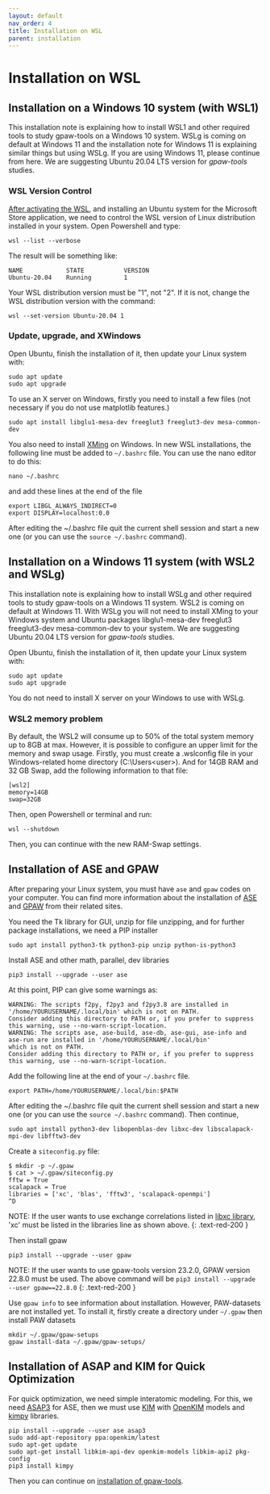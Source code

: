 ```yaml
---
layout: default
nav_order: 4
title: Installation on WSL
parent: installation
---
```


# Installation on WSL

## Installation on a Windows 10 system (with WSL1)
This installation note is explaining how to install WSL1 and other required tools to study gpaw-tools on a Windows 10 system. WSLg is coming on default at Windows 11 and the installation note for Windows 11 is explaining similar things but using WSLg. If you are using Windows 11, please continue from here.
We are suggesting Ubuntu 20.04 LTS version for *gpaw-tools* studies.

### WSL Version Control
[After activating the WSL](https://www.windowscentral.com/install-windows-subsystem-linux-windows-10), and installing an Ubuntu system for the Microsoft Store application, we need to control the WSL version of Linux distribution installed in your system. Open Powershell and type:

    wsl --list --verbose 

The result will be something like:

    NAME            STATE           VERSION
    Ubuntu-20.04    Running         1

Your WSL distribution version must be "1", not "2". If it is not, change the WSL distribution version with the command:

    wsl --set-version Ubuntu-20.04 1

### Update, upgrade, and XWindows
Open Ubuntu, finish the installation of it, then update your Linux system with:

    sudo apt update
    sudo apt upgrade
    
To use an X server on Windows, firstly you need to install a few files (not necessary if you do not use matplotlib features.)

    sudo apt install libglu1-mesa-dev freeglut3 freeglut3-dev mesa-common-dev

You also need to install [XMing](https://sourceforge.net/projects/xming/) on Windows. In new WSL installations, the following line must be added to `~/.bashrc` file. You can use the nano editor to do this:

    nano ~/.bashrc

and add these lines at the end of the file

    export LIBGL_ALWAYS_INDIRECT=0
    export DISPLAY=localhost:0.0

After editing the ~/.bashrc file quit the current shell session and start a new one (or you can use the `source ~/.bashrc` command).

## Installation on a Windows 11 system (with WSL2 and WSLg)
This installation note is explaining how to install WSLg and other required tools to study gpaw-tools on a Windows 11 system. WSL2 is coming on default at Windows 11. With WSLg you will not need to install XMing to your Windows system and Ubuntu packages libglu1-mesa-dev freeglut3 freeglut3-dev mesa-common-dev to your system.
We are suggesting Ubuntu 20.04 LTS version for *gpaw-tools* studies.

Open Ubuntu, finish the installation of it, then update your Linux system with:

    sudo apt update
    sudo apt upgrade
    
You do not need to install X server on your Windows to use with WSLg. 

### WSL2 memory problem
By default, the WSL2 will consume up to 50% of the total system memory up to 8GB at max. However, it is possible to configure an upper limit for the memory and swap usage. Firstly, you must create a .wslconfig file in your Windows-related home directory (C:\Users\<user>). And for 14GB RAM and 32 GB Swap, add the following information to that file:

    [wsl2]
    memory=14GB
    swap=32GB

Then, open Powershell or terminal and run:

    wsl --shutdown

Then, you can continue with the new RAM-Swap settings.
    
## Installation of ASE and GPAW
After preparing your Linux system, you must have `ase` and `gpaw` codes on your computer. You can find more information about the installation of [ASE](https://wiki.fysik.dtu.dk/ase/install.html) and [GPAW](https://wiki.fysik.dtu.dk/gpaw/install.html) from their related sites.

You need the Tk library for GUI, unzip for file unzipping, and for further package installations, we need a PIP installer

    sudo apt install python3-tk python3-pip unzip python-is-python3

Install ASE and other math, parallel, dev libraries

    pip3 install --upgrade --user ase
    
At this point, PIP can give some warnings as:

    WARNING: The scripts f2py, f2py3 and f2py3.8 are installed in '/home/YOURUSERNAME/.local/bin' which is not on PATH.
    Consider adding this directory to PATH or, if you prefer to suppress this warning, use --no-warn-script-location.
    WARNING: The scripts ase, ase-build, ase-db, ase-gui, ase-info and ase-run are installed in '/home/YOURUSERNAME/.local/bin' 
    which is not on PATH.
    Consider adding this directory to PATH or, if you prefer to suppress this warning, use --no-warn-script-location.

Add the following line at the end of your ``~/.bashrc`` file.

    export PATH=/home/YOURUSERNAME/.local/bin:$PATH
    

After editing the ~/.bashrc file quit the current shell session and start a new one (or you can use the `source ~/.bashrc` command). Then continue,

    sudo apt install python3-dev libopenblas-dev libxc-dev libscalapack-mpi-dev libfftw3-dev

Create a `siteconfig.py` file:

```
$ mkdir -p ~/.gpaw
$ cat > ~/.gpaw/siteconfig.py
fftw = True
scalapack = True
libraries = ['xc', 'blas', 'fftw3', 'scalapack-openmpi']
^D
```

NOTE: If the user wants to use exchange correlations listed in [libxc library](https://www.tddft.org/programs/libxc/), 'xc' must be listed in the libraries line as shown above.
{: .text-red-200 }


Then install gpaw

    pip3 install --upgrade --user gpaw

NOTE: If the user wants to use gpaw-tools version 23.2.0, GPAW version 22.8.0 must be used. The above command will be `pip3 install --upgrade --user gpaw==22.8.0`
{: .text-red-200 }

Use `gpaw info` to see information about installation. However, PAW-datasets are not installed yet. To install it, firstly create a directory under `~/.gpaw` then install PAW datasets

    mkdir ~/.gpaw/gpaw-setups
    gpaw install-data ~/.gpaw/gpaw-setups/

## Installation of ASAP and KIM for Quick Optimization

For quick optimization, we need simple interatomic modeling. For this, we need [ASAP3](https://wiki.fysik.dtu.dk/asap/) for ASE, then we must use [KIM](https://openkim.org/kim-api/) with [OpenKIM](https://openkim.org/) models and [kimpy](https://github.com/openkim/kimpy) libraries.

    pip install --upgrade --user ase asap3
    sudo add-apt-repository ppa:openkim/latest
    sudo apt-get update
    sudo apt-get install libkim-api-dev openkim-models libkim-api2 pkg-config
    pip3 install kimpy

Then you can continue on [installation of gpaw-tools](installationofgpawtools.md).

